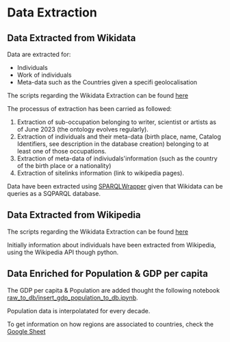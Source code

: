 # Data Extraction

## Data Extracted from Wikidata

Data are extracted for:

- Individuals
- Work of individuals
- Meta-data such as the Countries given a specifi geolocalisation

The scripts regarding the Wikidata Extraction can be found [here](../scraping/individuals/wikidata/)

The processus of extraction has been carried as followed:

1) Extraction of sub-occupation belonging to writer, scientist or artists as of June 2023 (the ontology evolves regularly).
2) Extraction of individuals and their meta-data (birth place, name, Catalog Identifiers, see description in the database creation) belonging to at least one of those occupations.
3) Extraction of meta-data of indiviudals'information (such as the country of the birth place or a nationality)
4) Extraction of sitelinks information (link to wikipedia pages).

Data have been extracted using [SPARQLWrapper](https://sparqlwrapper.readthedocs.io/en/latest/ ) given that Wikidata can be queries as a SQPARQL database.

## Data Extracted from Wikipedia

The scripts regarding the Wikidata Extraction can be found [here](../scraping/individuals/wikipedia/)

Initially information about individuals have been extracted from Wikipedia, using the Wikipedia API though python.

## Data Enriched for Population & GDP per capita

The GDP per capita & Population are added thought the following notebook [raw_to_db/insert_gdp_population_to_db.ipynb](../raw_to_db/insert_gdp_population_to_db.ipynb).

Population data is interpolatated for every decade.

To get information on how regions are associated to countries, check the [Google Sheet](<https://docs.google.com/spreadsheets/d/1MGNzF-CcGMDkyYR0M1CS2lzJrGc4bGDVR9zj7H68uA8/edit#gid=1495995572>)
